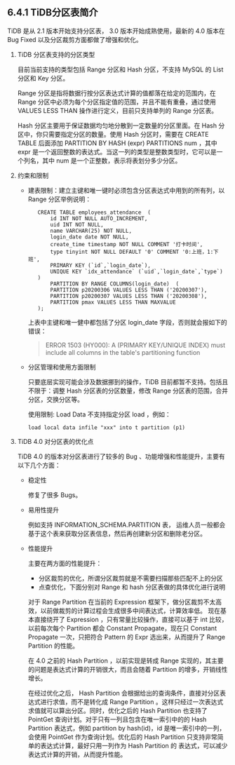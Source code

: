 ## 6.4.1 TiDB分区表简介

TiDB 是从 2.1 版本开始支持分区表， 3.0 版本开始成熟使用，最新的 4.0 版本在 Bug Fixed 以及分区裁剪方面都做了增强和优化。

1. TiDB 分区表支持的分区类型

    目前当前支持的类型包括 Range 分区和 Hash 分区，不支持  MySQL 的 List 分区和 Key 分区。

    Range 分区是指将数据行按分区表达式计算的值都落在给定的范围内，在 Range 分区中必须为每个分区指定值的范围，并且不能有重叠，通过使用 VALUES LESS THAN 操作进行定义，目前只支持单列的 Range 分区表。

    Hash 分区主要用于保证数据均匀地分散到一定数量的分区里面。在 Hash 分区中，你只需要指定分区的数量。使用 Hash 分区时，需要在 CREATE TABLE 后面添加 PARTITION BY HASH (expr) PARTITIONS num ，其中 expr 是一个返回整数的表达式。当这一列的类型是整数类型时，它可以是一个列名，其中 num 是一个正整数，表示将表划分多少分区。

1. 约束和限制

   * 建表限制：建立主键和唯一键时必须包含分区表达式中用到的所有列，以 Range 分区举例说明：

            CREATE TABLE employees_attendance  (
                id INT NOT NULL AUTO_INCREMENT,
                uid INT NOT NULL,
                name VARCHAR(25) NOT NULL,
                login_date date NOT NULL,
                create_time timestamp NOT NULL COMMENT '打卡时间',
                type tinyint NOT NULL DEFAULT '0' COMMENT '0:上班，1:下班',
                PRIMARY KEY (`id`,`login_date`),
                UNIQUE KEY `idx_attendance` (`uid`,`login_date`,`type`)
            )
                PARTITION BY RANGE COLUMNS(login_date)  (
                PARTITION p20200306 VALUES LESS THAN ('20200307'),
                PARTITION p20200307 VALUES LESS THAN ('20200308'),
                PARTITION pmax VALUES LESS THAN MAXVALUE
            );

        上表中主键和唯一健中都包括了分区 login_date 字段，否则就会报如下的错误：

     > ERROR 1503 (HY000): A (PRIMARY KEY/UNIQUE INDEX) must include all columns in the table's partitioning function

   * 分区管理和使用方面限制

        只要底层实现可能会涉及数据挪到的操作，TiDB 目前都暂不支持。包括且不限于：调整 Hash 分区表的分区数量，修改 Range 分区表的范围，合并分区，交换分区等。

        使用限制: Load Data 不支持指定分区 load ，例如：

        `load local data infile "xxx" into t partition (p1)`

1. TiDB 4.0 对分区表的优化点

    TiDB 4.0 的版本对分区表进行了较多的 Bug 、功能增强和性能提升，主要有以下几个方面：

   * 稳定性
    
        修复了很多 Bugs。

   * 易用性提升
   
        例如支持 INFORMATION_SCHEMA.PARTITION 表， 运维人员一般都会基于这个表来获取分区表信息，然后再创建新分区和删除老分区。

   * 性能提升

        主要在两方面的性能提升：

        * 分区裁剪的优化，所谓分区裁剪就是不需要扫描那些匹配不上的分区
        * 点查优化，下面分别对 Range 和 hash 分区表做的具体优化进行说明

        对于 Range Partition 在当前的 Expression 框架下，做分区裁剪不太高效，以前做裁剪的计算过程会生成很多中间表达式，计算效率低。 现在基本直接绕开了 Expression ，只有常量比较操作，直接可以基于 int 比较，以前每次每个 Partition 都会 Constant Propagate，现在只 Constant Propagate 一次，只把符合 Pattern 的 Expr 选出来，从而提升了 Range Partition 的性能。

        在 4.0 之前的 Hash Partition ，以前实现是转成 Range 实现的，其主要的问题是表达式计算的开销很大，而且会随着 Partition 的增多，开销线性增长。

        在经过优化之后， Hash Partition 会根据给出的查询条件，直接对分区表达式进行求值，而不是转化成 Range Partition 。这样只经过一次表达式求值就可以算出分区。同时，优化之后的 Hash Partition 也支持了 PointGet 查询计划。对于只有一列且包含在唯一索引中的的 Hash Partition 表达式，例如 partition by hash(id)，id 是唯一索引中的一列，会使用 PointGet 作为查询计划。优化后的 Hash Partition 只支持非常简单的表达式计算，最好只用一列作为 Hash Partition 的 表达式，可以减少表达式计算的开销，从而提升性能。
